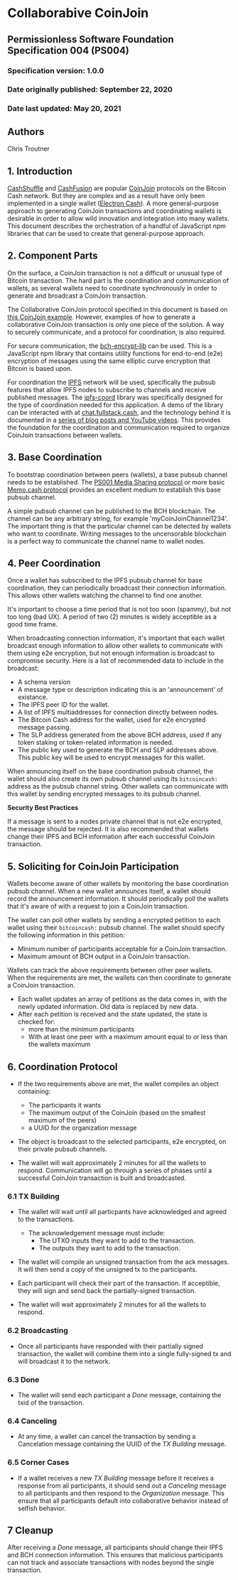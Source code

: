 # Collaborabive CoinJoin

## Permissionless Software Foundation Specification 004 (PS004)

### Specification version: 1.0.0

### Date originally published: September 22, 2020

### Date last updated: May 20, 2021

## Authors

Chris Troutner

## 1. Introduction

[CashShuffle](https://cashshuffle.com/) and [CashFusion](https://cashfusion.org/) are popular [CoinJoin](https://en.bitcoin.it/wiki/CoinJoin) protocols on the Bitcoin Cash network. But they are complex and as a result have only been implemented in a single wallet ([Electron Cash](https://electroncash.org/)). A more general-purpose approach to generating CoinJoin transactions and coordinating wallets is desirable in order to allow wild innovation and integration into many wallets. This document describes the orchestration of a handful of JavaScript npm libraries that can be used to create that general-purpose approach.

## 2. Component Parts

On the surface, a CoinJoin transaction is not a difficult or unusual type of Bitcoin transaction. The hard part is the coordination and communication of wallets, as several wallets need to coordinate synchronously in order to generate and broadcast a CoinJoin transaction.

The Collaborative CoinJoin protocol specified in this document is based on [this CoinJoin example](https://github.com/Permissionless-Software-Foundation/bch-js-examples/tree/master/applications/collaborate/coinjoin). However, examples of how to generate a collaborative CoinJoin transaction is only one piece of the solution. A way to securely communicate, and a protocol for coordination, is also required.

For secure communication, the [bch-encrypt-lib](https://github.com/Permissionless-Software-Foundation/bch-encrypt-lib) can be used. This is a JavaScript npm library that contains utility functions for end-to-end (e2e) encryption of messages using the same elliptic curve encryption that Bitcoin is based upon.

For coordination the [IPFS](https://ipfs.io) network will be used, specifically the pubsub features that allow IPFS nodes to subscribe to channels and receive published messages. The [ipfs-coord](https://github.com/Permissionless-Software-Foundation/ipfs-coord) library was specifically designed for the type of coordination needed for this application. A demo of the library can be interacted with at [chat.fullstack.cash](https://chat.fullstack.cash), and the technology behind it is documented in a [series of blog posts and YouTube videos](https://troutsblog.com/blog/). This provides the foundation for the coordination and communication required to organize CoinJoin transactions between wallets.

## 3. Base Coordination

To bootstrap coordination between peers (wallets), a base pubsub channel needs to be established. The [PS001 Media Sharing protocol](https://github.com/Permissionless-Software-Foundation/specifications/blob/master/ps001-media-sharing.md) or more basic [Memo.cash protocol](https://memo.cash/protocol) provides an excellent medium to establish this base pubsub channel.

A simple pubsub channel can be published to the BCH blockchain. The channel can be any arbitrary string, for example 'myCoinJoinChannel1234'. The important thing is that the particular channel can be detected by wallets who want to coordinate. Writing messages to the uncensorable blockchain is a perfect way to communicate the channel name to wallet nodes.

## 4. Peer Coordination

Once a wallet has subscribed to the IPFS pubsub channel for base coordination, they can periodically broadcast their connection information. This allows other wallets watching the channel to find one another.

It's important to choose a time period that is not too soon (spammy), but not too long (bad UX). A period of two (2) minutes is widely acceptible as a good time frame.

When broadcasting connection information, it's important that each wallet broadcast enough information to allow other wallets to communicate with them using e2e encryption, but not enough information is broadcast to compromise security. Here is a list of recommended data to include in the broadcast:

- A schema version
- A message type or description indicating this is an 'announcement' of existance.
- The IPFS peer ID for the wallet.
- A list of IPFS multiaddresses for connection directly between nodes.
- The Bitcoin Cash address for the wallet, used for e2e encrypted message passing.
- The SLP address generated from the above BCH address, used if any token staking or token-related information is needed.
- The public key used to generate the BCH and SLP addresses above. This public key will be used to encrypt messages for this wallet.

When announcing itself on the base coordination pubsub channel, the wallet should also create its own pubsub channel using its `bitcoincash:` address as the pubsub channel string. Other wallets can communicate with this wallet by sending encrypted messages to its pubsub channel.

**Security Best Practices**

If a message is sent to a nodes private channel that is not e2e encrypted, the message should be rejected. It is also recommended that wallets change their IPFS and BCH information after each successful CoinJoin transaction.

## 5. Soliciting for CoinJoin Participation

Wallets become aware of other wallets by monitoring the base coordination pubsub channel. When a new wallet announces itself, a wallet should record the announcement information. It should periodically poll the wallets that it's aware of with a request to join a CoinJoin transaction.

The wallet can poll other wallets by sending a encrypted petition to each wallet using their `bitcoincash:` pubsub channel. The wallet should specify the following information in this petition:

- Minimum number of participants acceptable for a CoinJoin transaction.
- Maximum amount of BCH output in a CoinJoin transaction.

Wallets can track the above requirements between other peer wallets. When the requirements are met, the wallets can then coordinate to generate a CoinJoin transaction.

- Each wallet updates an array of petitions as the data comes in, with the newly updated information. Old data is replaced by new data.
- After each petition is received and the state updated, the state is checked for:
  - more than the minimum participants
  - With at least one peer with a maximum amount equal to or less than the wallets maximum

## 6. Coordination Protocol

- If the two requirements above are met, the wallet compiles an object containing:

  - The participants it wants
  - The maximum output of the CoinJoin (based on the smallest maximum of the peers)
  - a UUID for the organization message

- The object is broadcast to the selected participants, e2e encrypted, on their private pubsub channels.

- The wallet will wait approximately 2 minutes for all the wallets to respond. Communication will go through a series of phases until a successful CoinJoin transaction is built and broadcasted.

### 6.1 TX Building

- The wallet will wait until all particpants have acknowledged and agreed to the transactions.

  - The acknowledgement message must include:
    - The UTXO inputs they want to add to the transaction.
    - The outputs they want to add to the transaction.

- The wallet will compile an unsigned transaction from the ack messages. It will then send a copy of the unsigned tx to the participants.

- Each participant will check their part of the transaction. If acceptible, they will sign and send back the partially-signed transaction.

- The wallet will wait approximately 2 minutes for all the wallets to respond.

### 6.2 Broadcasting

- Once all participants have responded with their partially signed transaction, the wallet will combine them into a single fully-signed tx and will broadcast it to the network.

### 6.3 Done

- The wallet will send each participant a _Done_ message, containing the txid of the transaction.

### 6.4 Canceling

- At any time, a wallet can cancel the transaction by sending a Cancelation message containing the UUID of the _TX Building_ message.

### 6.5 Corner Cases

- If a wallet receives a new _TX Building_ message before it receives a response from all participants, it should send out a _Canceling_ message to all participants and then respond to the _Organization_ message. This ensure that all participants default into collaborative behavior instead of selfish behavior.

## 7 Cleanup

After receiving a _Done_ message, all participants should change their IPFS and BCH connection information. This ensures that malicious participants can not track and associate transactions with nodes beyond the single transaction.
